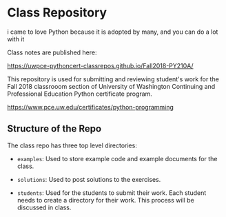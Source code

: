 # Class Repository
i came to love Python because it is adopted by many, and you can do a lot with it

Class notes are published here:

https://uwpce-pythoncert-classrepos.github.io/Fall2018-PY210A/

This repository is used for submitting and reviewing student's work for the
Fall 2018 classrooom section of University of Washington Continuing and Professional
Education Python certificate program.

https://www.pce.uw.edu/certificates/python-programming

## Structure of the Repo

The class repo has three top level directories:

* `examples`: Used to store example code and example documents for the class.

* `solutions`: Used to post solutions to the exercises.

* `students`: Used for the students to submit their work. Each student needs to
create a directory for their work. This process will be discussed in class.
